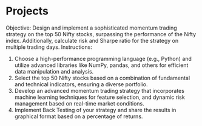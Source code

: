 # Projects
Objective: Design and implement a sophisticated momentum trading strategy on the top 50 Nifty stocks, surpassing the performance of the Nifty index. Additionally, calculate risk and Sharpe ratio for the strategy on multiple trading days.
Instructions:
1. Choose a high-performance programming language (e.g., Python) and utilize advanced libraries like NumPy, pandas, and others for efficient data manipulation and analysis.
2. Select the top 50 Nifty stocks based on a combination of fundamental and technical indicators, ensuring a diverse portfolio.
3. Develop an advanced momentum trading strategy that incorporates machine learning techniques for feature selection, and dynamic risk management based on real-time market conditions.
4. Implement Back Testing of your strategy and share the results in graphical format based on a percentage of returns.

